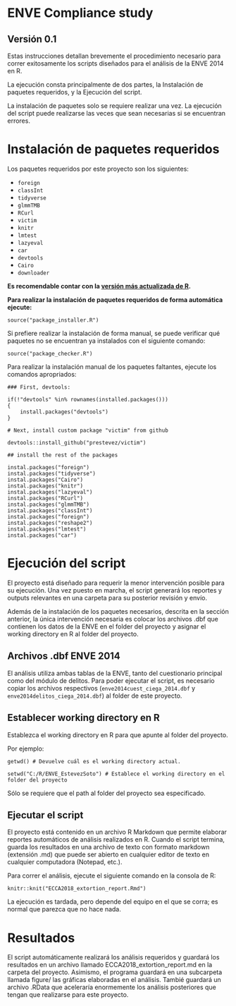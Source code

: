 # ENVE Compliance study

## Versión 0.1

Estas instrucciones detallan brevemente el procedimiento necesario para correr exitosamente los scripts diseñados para el análisis de la ENVE 2014 en R.

La ejecución consta principalmente de dos partes, la Instalación de paquetes requeridos, y la Ejecución del script.

La instalación de paquetes solo se requiere realizar una vez. La ejecución del script puede realizarse las veces que sean necesarias si se encuentran errores.

# Instalación de paquetes requeridos

Los paquetes requeridos por este proyecto son los siguientes:

- `foreign`
- `classInt`
- `tidyverse`
- `glmmTMB`
- `RCurl`
- `victim`
- `knitr`
- `lmtest`
- `lazyeval`
- `car`
- `devtools`
- `Cairo`
- `downloader`

**Es recomendable contar con la [versión más actualizada de R](https://cran.r-project.org).**

**Para realizar la instalación de paquetes requeridos de forma automática ejecute:**

```{r}
source("package_installer.R")
```

Si prefiere realizar la instalación de forma manual, se puede verificar qué paquetes no se encuentran ya instalados con el siguiente comando:

```{r}
source("package_checker.R")
```

Para realizar la instalación manual de los paquetes faltantes, ejecute los comandos apropriados:

```{r}
### First, devtools:

if(!"devtools" %in% rownames(installed.packages()))
{
    install.packages("devtools")
}

# Next, install custom package "victim" from github

devtools::install_github("prestevez/victim")

## install the rest of the packages

instal.packages("foreign")
instal.packages("tidyverse")
instal.packages("Cairo")
instal.packages("knitr")
instal.packages("lazyeval")
instal.packages("RCurl")
instal.packages("glmmTMB")
instal.packages("classInt")
instal.packages("foreign")
instal.packages("reshape2")
instal.packages("lmtest")
instal.packages("car")
```

# Ejecución del script

El proyecto está diseñado para requerir la menor intervención posible para su ejecución. Una vez puesto en marcha, el script generará los reportes y outputs relevantes en una carpeta para su posterior revisión y envío.

Además de la instalación de los paquetes necesarios, descrita en la sección anterior, la única intervención necesaria es colocar los archivos .dbf que contienen los datos de la ENVE en el folder del proyecto y asignar el working directory en R al folder del proyecto.

## Archivos .dbf ENVE 2014

El análisis utiliza ambas tablas de la ENVE, tanto del cuestionario principal como del módulo de delitos. Para poder ejecutar el script, es necesario copiar los archivos respectivos (`enve2014cuest_ciega_2014.dbf` y `enve2014delitos_ciega_2014.dbf`) al folder de este proyecto.

## Establecer working directory en R

Establezca el working directory en R para que apunte al folder del proyecto.

Por ejemplo:

```{r}
getwd() # Devuelve cuál es el working directory actual.

setwd("C:/R/ENVE_EstevezSoto") # Establece el working directory en el folder del proyecto

```

Sólo se requiere que el path al folder del proyecto sea especificado.

## Ejecutar el script

El proyecto está contenido en un archivo R Markdown que permite elaborar reportes automáticos de análisis realizados en R. Cuando el script termina, guarda los resultados en una archivo de texto con formato markdown (extensión .md) que puede ser abierto en cualquier editor de texto en cualquier computadora (Notepad, etc.).

Para correr el análisis, ejecute el siguiente comando en la consola de R:

```
knitr::knit("ECCA2018_extortion_report.Rmd")
```

La ejecución es tardada, pero depende del equipo en el que se corra; es normal que parezca que no hace nada.

# Resultados

El script automáticamente realizará los análisis requeridos y guardará los resultados en un archivo llamado ECCA2018_extortion_report.md en la carpeta del proyecto. Asimismo, el programa guardará en una subcarpeta llamada figure/ las gráficas elaboradas en el análisis. Tambié guardará un archivo .RData que aceleraría enormemente los análisis posteriores que tengan que realizarse para este proyecto.
